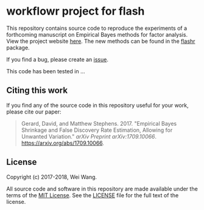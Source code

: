 # workflowr project for flash

This repository contains source code to reproduce the experiments of a
forthcoming manuscript on Empirical Bayes methods for factor
analysis. View the project website
[here](https://nkweiwang.github.io/flash_workflow). The new methods
can be found in the [flashr](https://github.com/stephenslab/flashr)
package.

If you find a bug, please create an
[issue](https://github.com/dcgerard/ruvb_sims/issues).

This code has been tested in ...

## Citing this work

If you find any of the source code in this repository useful for your
work, please cite our paper:

> Gerard, David, and Matthew Stephens. 2017. "Empirical Bayes Shrinkage
> and False Discovery Rate Estimation, Allowing for Unwanted Variation."
> *arXiv Preprint arXiv:1709.10066*. <https://arxiv.org/abs/1709.10066>.

## License

Copyright (c) 2017-2018, Wei Wang.

All source code and software in this repository are made available
under the terms of the
[MIT License](https://opensource.org/licenses/mit-license.html). See the
[LICENSE](LICENSE) file for the full text of the license.

